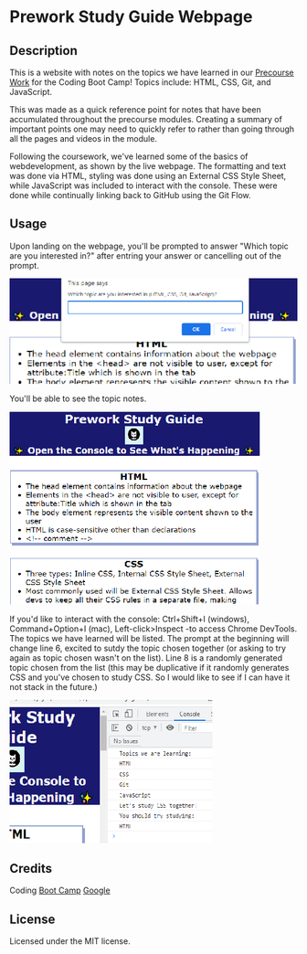 # Prework Study Guide Webpage

## Description

This is a website with notes on the topics we have learned in our [Precourse Work](https://courses.bootcampspot.com/courses/3172) for the Coding Boot Camp! 
Topics include: HTML, CSS, Git, and JavaScript.

This was made as a quick reference point for notes that have been accumulated throughout the precourse modules. Creating a summary of important points one may need to quickly refer to rather than going through all the pages and videos in the module. 

Following the coursework, we've learned some of the basics of webdevelopment, as shown by the live webpage. 
The formatting and text was done via HTML, styling was done using an External CSS Style Sheet, while JavaScript was included to interact with the console. These were done while continually linking back to GitHub using the Git Flow.  


## Usage

Upon landing on the webpage, you'll be prompted to answer "Which topic are you interested in?" after entring your answer or cancelling out of the prompt.

![prompt](assets/ws-prompt.png)

You'll be able to see the topic notes. 

![main-page](assets/ws-main.png)

If you'd like to interact with the console: Ctrl+Shift+I (windows), Command+Option+I (mac), Left-click>Inspect -to access Chrome DevTools. 
The topics we have learned will be listed. The prompt at the beginning will change line 6, excited to sutdy the topic chosen together (or asking to try again as topic chosen wasn't on the list). Line 8 is a randomly generated topic chosen from the list (this may be duplicative if it randomly generates CSS and you've chosen to study CSS. So I would like to see if I can have it not stack in the future.) 

![console](assets/ws-console.png)


## Credits

Coding [Boot Camp](https://courses.bootcampspot.com)
[Google](https://www.google.ca/)

## License

Licensed under the MIT license.
